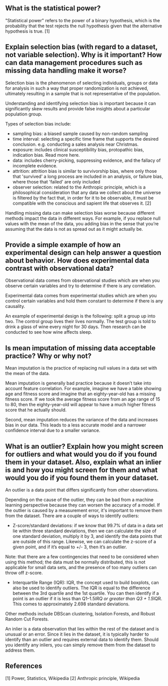## What is the statistical power?

"Statistical power" refers to the power of a binary hypothesis, which is the probability that the test rejects the null hypothesis given that the alternative hypothesis is true. [1]


## Explain selection bias (with regard to a dataset, not variable selection). Why is it important? How can data management procedures such as missing data handling make it worse?

Selection bias is the phenomenon of selecting individuals, groups or data for analysis in such a way that proper randomization is not achieved, ultimately resulting in a sample that is not representative of the population.

Understanding and identifying selection bias is important because it can significantly skew results and provide false insights about a particular population group.

Types of selection bias include:
* sampling bias: a biased sample caused by non-random sampling
* time interval: selecting a specific time frame that supports the desired conclusion. e.g. conducting a sales analysis near Christmas.
* exposure: includes clinical susceptibility bias, protopathic bias, indication bias. Read more here.
* data: includes cherry-picking, suppressing evidence, and the fallacy of incomplete evidence.
* attrition: attrition bias is similar to survivorship bias, where only those that 'survived' a long process are included in an analysis, or failure bias, where those that 'failed' are only included
* observer selection: related to the Anthropic principle, which is a philosophical consideration that any data we collect about the universe is filtered by the fact that, in order for it to be observable, it must be compatible with the conscious and sapient life that observes it. [2]

Handling missing data can make selection bias worse because different methods impact the data in different ways. For example, if you replace null values with the mean of the data, you adding bias in the sense that you’re assuming that the data is not as spread out as it might actually be.

## Provide a simple example of how an experimental design can help answer a question about behavior. How does experimental data contrast with observational data?

Observational data comes from observational studies which are when you observe certain variables and try to determine if there is any correlation.

Experimental data comes from experimental studies which are when you control certain variables and hold them constant to determine if there is any causality.

An example of experimental design is the following: split a group up into two. The control group lives their lives normally. The test group is told to drink a glass of wine every night for 30 days. Then research can be conducted to see how wine affects sleep.

## Is mean imputation of missing data acceptable practice? Why or why not?

Mean imputation is the practice of replacing null values in a data set with the mean of the data.

Mean imputation is generally bad practice because it doesn’t take into account feature correlation. For example, imagine we have a table showing age and fitness score and imagine that an eighty-year-old has a missing fitness score. If we took the average fitness score from an age range of 15 to 80, then the eighty-year-old will appear to have a much higher fitness score that he actually should.

Second, mean imputation reduces the variance of the data and increases bias in our data. This leads to a less accurate model and a narrower confidence interval due to a smaller variance.

## What is an outlier? Explain how you might screen for outliers and what would you do if you found them in your dataset. Also, explain what an inlier is and how you might screen for them and what would you do if you found them in your dataset.

An outlier is a data point that differs significantly from other observations.

Depending on the cause of the outlier, they can be bad from a machine learning perspective because they can worsen the accuracy of a model. If the outlier is caused by a measurement error, it's important to remove them from the dataset. There are a couple of ways to identify outliers:

* Z-score/standard deviations: if we know that 99.7% of data in a data set lie within three standard deviations, then we can calculate the size of one standard deviation, multiply it by 3, and identify the data points that are outside of this range. Likewise, we can calculate the z-score of a given point, and if it’s equal to +/- 3, then it’s an outlier.

Note: that there are a few contingencies that need to be considered when using this method; the data must be normally distributed, this is not applicable for small data sets, and the presence of too many outliers can throw off z-score.

* Interquartile Range (IQR): IQR, the concept used to build boxplots, can also be used to identify outliers. The IQR is equal to the difference between the 3rd quartile and the 1st quartile. You can then identify if a point is an outlier if it is less than Q1–1.5*IRQ or greater than Q3 + 1.5*IQR. This comes to approximately 2.698 standard deviations.

Other methods include DBScan clustering, Isolation Forests, and Robust Random Cut Forests.

An inlier is a data observation that lies within the rest of the dataset and is unusual or an error. Since it lies in the dataset, it is typically harder to identify than an outlier and requires external data to identify them. Should you identify any inliers, you can simply remove them from the dataset to address them.


## References
[1] Power, Statistics, Wikipedia
[2] Anthropic principle, Wikipedia